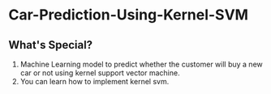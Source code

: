 # Car-Prediction-Using-Kernel-SVM
## What's Special?
  1. Machine Learning model to predict whether the customer will buy a new car or not using kernel support vector machine.
  2. You can learn how to implement kernel svm.
